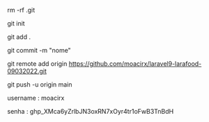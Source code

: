 

 rm -rf .git

 git init

 git add .

 git commit -m "nome"

 git remote add origin https://github.com/moacirx/laravel9-larafood-09032022.git

 git push -u origin main

 username : moacirx 
 
 senha : 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
